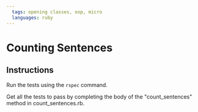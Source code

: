 ```yaml
---
  tags: opening classes, oop, micro
  languages: ruby
---
```


# Counting Sentences

## Instructions

Run the tests using the `rspec` command.

Get all the tests to pass by completing the body of the
"count_sentences" method in count_sentences.rb.
